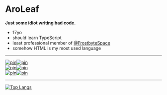 # AroLeaf

**Just some idiot writing bad code.**
- 17yo
- should learn TypeScript
- least professional member of [@FrostbyteSpace](https://github.com/FrostbyteSpace)
- somehow HTML is my most used language
___

<div style="display:grid;grid-template:1fr / 1fr 1fr;width:fit-content;">
  <a href="https://github.com/AroLeaf/AroLeaf" title="AroLeaf/AroLeaf">
    <img src="https://github-readme-stats.vercel.app/api/pin?username=AroLeaf&repo=AroLeaf&theme=dark&hide_border=true&bg_color=161B22" alt="pin">
  </a>
  <a href="https://github.com/AroLeaf/UwU" title="AroLeaf/UwU">
    <img src="https://github-readme-stats.vercel.app/api/pin?username=AroLeaf&repo=UwU&theme=dark&hide_border=true&bg_color=161B22" alt="pin">
  </a>
  <a href="https://github.com/AroLeaf/mirkwood" title="AroLeaf/mirkwood">
    <img src="https://github-readme-stats.vercel.app/api/pin?username=AroLeaf&repo=mirkwood&theme=dark&hide_border=true&bg_color=161B22" alt="pin">
  </a>
  <a href="https://github.com/FrostbyteSpace/openhiven.js" title="FrostbyteSpace/openhiven.js">
    <img src="https://github-readme-stats.vercel.app/api/pin?username=FrostbyteSpace&repo=openhiven.js&theme=dark&hide_border=true&bg_color=161B22" alt="pin">
  </a>
  <a href="https://github.com/AroLeaf/dis.aroleaf.tk" title="AroLeaf/dis.aroleaf.tk">
    <img src="https://github-readme-stats.vercel.app/api/pin?username=AroLeaf&repo=dis.aroleaf.tk&theme=dark&hide_border=true&bg_color=161B22" alt="pin">
  </a>
  <a href="https://github.com/AroLeaf/djs-slashes" title="AroLeaf/djs-slashes">
    <img src="https://github-readme-stats.vercel.app/api/pin?username=AroLeaf&repo=djs-slashes&theme=dark&hide_border=true&bg_color=161B22" alt="pin">
  </a>
</div>

---
[![Top Langs](https://github-readme-stats.vercel.app/api/top-langs/?username=AroLeaf&layout=compact&theme=dark&hide_border=true&bg_color=161B22)](https://github.com/anuraghazra/github-readme-stats)